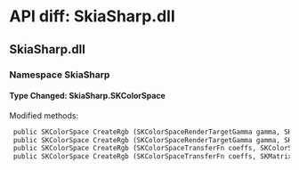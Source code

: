 # API diff: SkiaSharp.dll

## SkiaSharp.dll

### Namespace SkiaSharp

#### Type Changed: SkiaSharp.SKColorSpace

Modified methods:

```diff
 public SKColorSpace CreateRgb (SKColorSpaceRenderTargetGamma gamma, SKColorSpaceGamut gamut, SKColorSpaceFlags flags--- = 0---)
 public SKColorSpace CreateRgb (SKColorSpaceRenderTargetGamma gamma, SKMatrix44 toXyzD50, SKColorSpaceFlags flags--- = 0---)
 public SKColorSpace CreateRgb (SKColorSpaceTransferFn coeffs, SKColorSpaceGamut gamut, SKColorSpaceFlags flags--- = 0---)
 public SKColorSpace CreateRgb (SKColorSpaceTransferFn coeffs, SKMatrix44 toXyzD50, SKColorSpaceFlags flags--- = 0---)
```



